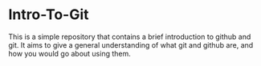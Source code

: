# Intro-To-Git

This is a simple repository that contains a brief introduction to github and git. It aims to give a general understanding of what git and github are, and how you would go about using them.